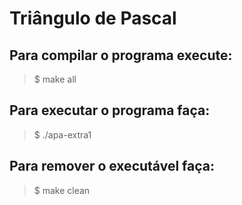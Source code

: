 # Triângulo de Pascal

## Para compilar o programa execute:

> $ make all

## Para executar o programa faça:

> $ ./apa-extra1

## Para remover o executável faça:

> $ make clean
